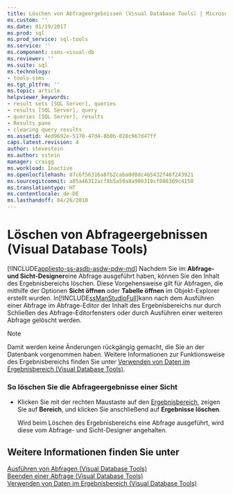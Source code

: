 ```yaml
---
title: Löschen von Abfrageergebnissen (Visual Database Tools) | Microsoft-Dokumentation
ms.custom: ''
ms.date: 01/19/2017
ms.prod: sql
ms.prod_service: sql-tools
ms.service: ''
ms.component: ssms-visual-db
ms.reviewer: ''
ms.suite: sql
ms.technology:
- tools-ssms
ms.tgt_pltfrm: ''
ms.topic: article
helpviewer_keywords:
- result sets [SQL Server], queries
- results [SQL Server], query
- queries [SQL Server], results
- Results pane
- clearing query results
ms.assetid: 4ed9692e-5170-47d4-8b0b-028c967d47ff
caps.latest.revision: 4
author: stevestein
ms.author: sstein
manager: craigg
ms.workload: Inactive
ms.openlocfilehash: 87c6f56316a8fb2caba0d0dc465432f46f243921
ms.sourcegitcommit: a85a46312acf8b5a59a8a900310cf088369c4150
ms.translationtype: HT
ms.contentlocale: de-DE
ms.lasthandoff: 04/26/2018
---
```

# <a name="clear-query-results-visual-database-tools"></a>Löschen von Abfrageergebnissen (Visual Database Tools)
[!INCLUDE[appliesto-ss-asdb-asdw-pdw-md](../../includes/appliesto-ss-asdb-asdw-pdw-md.md)]
Nachdem Sie im **Abfrage- und Sicht-Designer**eine Abfrage ausgeführt haben, können Sie den Inhalt des Ergebnisbereichs löschen. Diese Vorgehensweise gilt für Abfragen, die mithilfe der Optionen **Sicht öffnen** oder **Tabelle öffnen** im Objekt-Explorer erstellt wurden. In[!INCLUDE[ssManStudioFull](../../includes/ssmanstudiofull_md.md)]kann nach dem Ausführen einer Abfrage im Abfrage-Editor der Inhalt des Ergebnisbereichs nur durch Schließen des Abfrage-Editorfensters oder durch Ausführen einer weiteren Abfrage gelöscht werden.  
  
> [!NOTE]  
> Damit werden keine Änderungen rückgängig gemacht, die Sie an der Datenbank vorgenommen haben. Weitere Informationen zur Funktionsweise des Ergebnisbereichs finden Sie unter [Verwenden von Daten im Ergebnisbereich &#40;Visual Database Tools&#41;](../../ssms/visual-db-tools/work-with-data-in-the-results-pane-visual-database-tools.md).  
  
### <a name="to-clear-query-results-of-a-view"></a>So löschen Sie die Abfrageergebnisse einer Sicht  
  
-   Klicken Sie mit der rechten Maustaste auf den [Ergebnisbereich](../../ssms/visual-db-tools/results-pane-visual-database-tools.md), zeigen Sie auf **Bereich**, und klicken Sie anschließend auf **Ergebnisse löschen**.  
  
    Wird beim Löschen des Ergebnisbereichs eine Abfrage ausgeführt, wird diese vom Abfrage- und Sicht-Designer angehalten.  
  
## <a name="see-also"></a>Weitere Informationen finden Sie unter  
[Ausführen von Abfragen &#40;Visual Database Tools&#41;](../../ssms/visual-db-tools/run-queries-visual-database-tools.md)  
[Beenden einer Abfrage &#40;Visual Database Tools&#41;](../../ssms/visual-db-tools/stop-a-query-visual-database-tools.md)  
[Verwenden von Daten im Ergebnisbereich &#40;Visual Database Tools&#41;](../../ssms/visual-db-tools/work-with-data-in-the-results-pane-visual-database-tools.md)  
  
